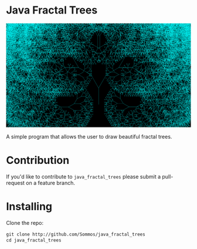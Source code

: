 # Java Fractal Trees

<p align="center">
    <img src="recursive_tree_0.png" width="1100" />
</p>

A simple program that allows the user to draw beautiful fractal trees.

# Contribution

If you'd like to contribute to `java_fractal_trees` please submit a pull-request on a
feature branch.

# Installing

Clone the repo:

    git clone http://github.com/Sommos/java_fractal_trees
    cd java_fractal_trees
